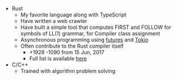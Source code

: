 * Rust
  - My favorite language along with TypeScript
  - Have written a web crawler
  - Have built a simple tool that computes FIRST and FOLLOW for symbols of LL(1)
  grammar, for Compiler class assignment
  - Asynchronous programming using [futures] and [Tokio]
  - Often contribute to the Rust compiler itself
    * +1928 -1090 from 15 Jun, 2017
    * Full list is available [here][rust-contrib]
* C/C++
  - Trained with algorithm problem solving

[futures]: https://rust-lang-nursery.github.io/futures-rs/
[Tokio]: https://tokio.rs/
[rust-contrib]: https://github.com/rust-lang/rust/pulls?q=is%3Apr%20author%3Atirr-c
